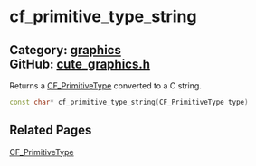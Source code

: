 [//]: # (This file is automatically generated by Cute Framework's docs parser.)
[//]: # (Do not edit this file by hand!)
[//]: # (See: https://github.com/RandyGaul/cute_framework/blob/master/samples/docs_parser.cpp)
[](../header.md ':include')

# cf_primitive_type_string

Category: [graphics](/api_reference?id=graphics)  
GitHub: [cute_graphics.h](https://github.com/RandyGaul/cute_framework/blob/master/include/cute_graphics.h)  
---

Returns a [CF_PrimitiveType](/graphics/cf_primitivetype.md) converted to a C string.

```cpp
const char* cf_primitive_type_string(CF_PrimitiveType type)
```

## Related Pages

[CF_PrimitiveType](/graphics/cf_primitivetype.md)  
